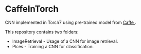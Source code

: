 # CaffeInTorch
<p>CNN implemented in Torch7 using pre-trained model from  <a href="https://github.com/BVLC/caffe/tree/master/models"> Caffe </a>.</p>
<p> This repository contains two folders: </p>
<ul>
  <li>ImageRetrieval - Usage of a CNN for image retrieval.</li>
  <li>Plces - Training a CNN for classification.</li>
</ul>


